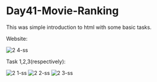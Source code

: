 # Day41-Movie-Ranking
This was simple introduction to html with some basic tasks.

Website:

![2 4-ss](https://user-images.githubusercontent.com/86790253/234659832-2d39dbb1-ad76-4a4b-acef-2432f7d5f73c.png)

Task 1,2,3(respectively):

![2 1-ss](https://user-images.githubusercontent.com/86790253/234659810-43f81d23-9481-430d-9677-b13b439f0c46.png)
![2 2-ss](https://user-images.githubusercontent.com/86790253/234659822-e79951b0-ad91-4d0c-8459-9779937be292.png)
![2 3-ss](https://user-images.githubusercontent.com/86790253/234659825-062f8177-cc2c-4ae7-b5c7-8bd37cb3b8aa.png)
